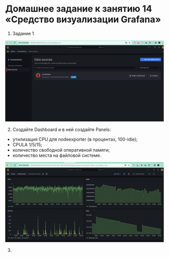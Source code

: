 # Домашнее задание к занятию 14 «Средство визуализации Grafana»

1. Задание 1

![Скриншот](./images/datasources.jpg)

2. Создайте Dashboard и в ней создайте Panels:

 - утилизация CPU для nodeexporter (в процентах, 100-idle);
 - CPULA 1/5/15;
 - количество свободной оперативной памяти;
 - количество места на файловой системе.

![Скриншот](./images/Dashboard.jpg)

3. 